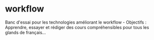# workflow
Banc d'essai pour les technologies améliorant le workflow - Objectifs : Apprendre, essayer et rédiger des cours compréhensibles pour tous les glands de français...
